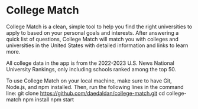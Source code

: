 # College Match
College Match is a clean, simple tool to help you find the right universities to apply to based on your personal goals and interests. After answering a quick list of questions, College Match will match you with colleges and universities in the United States with detailed information and links to learn more.

All college data in the app is from the 2022-2023 U.S. News National University Rankings, only including schools ranked among the top 50.

To use College Match on your local machine, make sure to have Git, Node.js, and npm installed. Then, run the following lines in the command line:
  git clone https://github.com/daedaldan/college-match.git
  cd college-match
  npm install
  npm start
  
  
